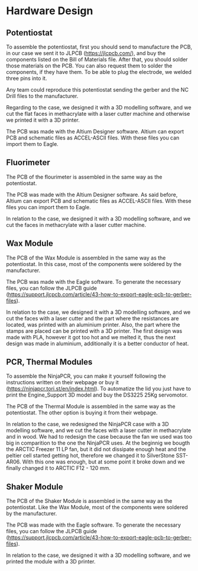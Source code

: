 
# Hardware Design


## Potentiostat


To assemble the potentiostat, first you should send to manufacture the PCB, in our case we sent it to JLPCB (https://jlcpcb.com/), and buy the components listed on the Bill of Materials file. After that, you should solder those materials on the PCB. You can also request them to solder the components, if they have them.
To be able to plug the electrode, we welded three pins into it.

Any team could reproduce this potentiostat sending the gerber and the NC Drill files to the manufacturer.

Regarding to the case, we designed it with a 3D modelling software, and we cut the flat faces in methacrylate with a laser cutter machine and otherwise we printed it with a 3D printer.

The PCB was made with the Altium Designer software. Altium can export PCB and schematic files as ACCEL-ASCII files. With these files you can import them to Eagle.


## Fluorimeter


The PCB of the flourimeter is assembled in the same way as the potentiostat.

The PCB was made with the Altium Designer software. As said before, Altium can export PCB and schematic files as ACCEL-ASCII files. With these files you can import them to Eagle. 

In relation to the case, we designed it with a 3D modelling software, and we cut the faces in methacrylate with a laser cutter machine.


## Wax Module


The PCB of the Wax Module is assembled in the same way as the potentiostat. In this case, most of the components were soldered by the manufacturer.

The PCB was made with the Eagle software. To generate the necessary files, you can follow the JLPCB guide (https://support.jlcpcb.com/article/43-how-to-export-eagle-pcb-to-gerber-files).

In relation to the case, we designed it with a 3D modelling software, and we cut the faces with a laser cutter and the part where the resistances are located, was printed with an aluminium printer. Also, the part where the stamps are placed can be printed with a 3D printer.
The first design was made with PLA, however it got too hot and we melted it, thus the next design was made in aluminium, additionally it is a better conductor of heat. 


## PCR, Thermal Modules


To assemble the NinjaPCR, you can make it yourself following the instructions written on their webpage or buy it (https://ninjapcr.tori.st/en/index.html). 
To automatize the lid you just have to print the Engine_Support 3D model and buy the DS3225 25Kg servomotor.

The PCB of the Thermal Module is assembled in the same way as the potentiostat.
The other option is buying it from their webpage.

In relation to the case, we redesigned the NinjaPCR case with a 3D modelling software, and we cut the faces with a laser cutter in methacrylate and in wood. We had to redesign the case because the fan we used was too big in comparition to the one the NinjaPCR uses.
At the beginnig we bougth the ARCTIC Freezer 11 LP fan, but it did not dissipate enough heat and the peltier cell started getting hot, therefore we changed it to SilverStone SST-AR06. With this one was enough, but at some point it broke down and we finally changed it to ARCTIC F12 - 120 mm.


## Shaker Module

The PCB of the Shaker Module is assembled in the same way as the potentiostat. Like the Wax Module, most of the components were soldered by the manufacturer.

The PCB was made with the Eagle software. To generate the necessary files, you can follow the JLPCB guide (https://support.jlcpcb.com/article/43-how-to-export-eagle-pcb-to-gerber-files).

In relation to the case, we designed it with a 3D modelling software, and we printed the module with a 3D printer.